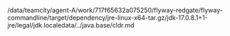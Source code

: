 /data/teamcity/agent-A/work/717f65632a075250/flyway-redgate/flyway-commandline/target/dependency/jre-linux-x64-tar.gz/jdk-17.0.8.1+1-jre/legal/jdk.localedata/../java.base/cldr.md